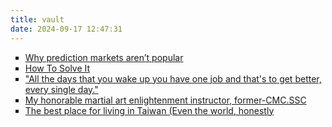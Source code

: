 ```yaml
---
title: vault
date: 2024-09-17 12:47:31
---
```


<!-- <h2>Vault</h2> -->
<ul style="list-style-type: square;">
    <li>
        <a href="https://worksinprogress.co/issue/why-prediction-markets-arent-popular/">Why prediction markets aren’t popular</a></li>
    <li>
        <a href="https://www.goodreads.com/book/show/192221.How_to_Solve_It">How To Solve It</a></li>
    <li>
        <a href="https://www.amazon.com/Ill-Show-You-Derrick-Rose-ebook/dp/B07QMDVXK9/ref=sr_1_2?crid=2AX1A9W9UW8SV&dib=eyJ2IjoiMSJ9.WdlzSLG1oe3XV8GX8L02fXlzIHAL9onFwSBdpn5p6g7ggZmn7uFW0gwvUreOMaVGwHSXld-rSOhUYS7urbRSRqu9v9S9prGfcHoZhMBY6K6dKBtkIUbMAkEoCeDAF7SpTHzjXuQuxyG8KuSx3AmCMEjCysMMqB0j8r1TX9BbETqn01Vrp4SP5UoicL5aOAGlDiztizIovq7s2-aOSZEWvUkcYI3oIEOSDlfZ8fDjjt6jaDtQAuNQEGVyMicjAkXj9VxN285gPhpTdztUofcFcv80tfp35oBh4dUHLKn_Jm0.erXaRFJQykruQfUg0bjAIo2HiKohsLXwxFTKRwTfhnE&dib_tag=se&keywords=derrick+rose&qid=1726550700&sprefix=derrickrose%2Caps%2C354&sr=8-2">"All the days that you wake up you have one job and that's to get better, every single day."</a></li>
    <li>
        <a href="https://www.facebook.com/PingDongXianRouQuanWuShu/photos/pb.100057259069002.-2207520000/674374475993773/?type=3&locale=zh_TW">My honorable martial art enlightenment instructor, former-CMC.SSC</a>
    </li>
    <li>
        <a href="https://zh.wikipedia.org/zh-tw/%E9%AB%98%E9%9B%84%E5%B8%82">The best place for living in Taiwan (Even the world, honestly</a>
    </li>

</ul>